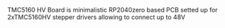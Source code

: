TMC5160 HV Board is minimalistic RP2040zero based PCB setted up for 2xTMC5160HV stepper drivers allowing to connect up to 48V
